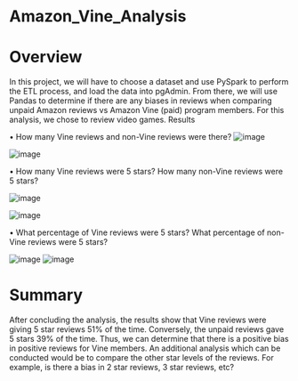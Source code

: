 # Amazon_Vine_Analysis
# Overview
In this project, we will have to choose a dataset and use PySpark to perform the ETL process, and load the data into pgAdmin.  From there, we will use Pandas to determine if there are any biases in reviews when comparing unpaid Amazon reviews vs Amazon Vine (paid) program members.  For this analysis, we chose to review video games.
Results

•	How many Vine reviews and non-Vine reviews were there? 
![image](https://user-images.githubusercontent.com/111592990/218219463-f9216646-3910-4375-82e7-efc91fd885b7.png)

![image](https://user-images.githubusercontent.com/111592990/218219489-94591324-0404-4258-a66b-5fdbe670233e.png)

•	How many Vine reviews were 5 stars?  How many non-Vine reviews were 5 stars?

![image](https://user-images.githubusercontent.com/111592990/218219526-e6d929fc-700a-4a8e-8f22-236e4ace7fc8.png)

![image](https://user-images.githubusercontent.com/111592990/218219548-e53f7972-eefc-4e96-aae0-98c0de51370a.png)

•	What percentage of Vine reviews were 5 stars?  What percentage of non-Vine reviews were 5 stars?

![image](https://user-images.githubusercontent.com/111592990/218221603-d7b9c516-0d81-44a5-973b-a875f0c40100.png)
![image](https://user-images.githubusercontent.com/111592990/218221619-36c3dc3d-38f6-481d-9934-94e2fcd96aac.png)

# Summary
After concluding the analysis, the results show that Vine reviews were giving 5 star reviews 51% of the time.  Conversely, the unpaid reviews gave 5 stars 39% of the time.  Thus, we can determine that there is a positive bias in positive reviews for Vine members. 
An additional analysis which can be conducted would be to compare the other star levels of the reviews.  For example, is there a bias in 2 star reviews, 3 star reviews, etc?
